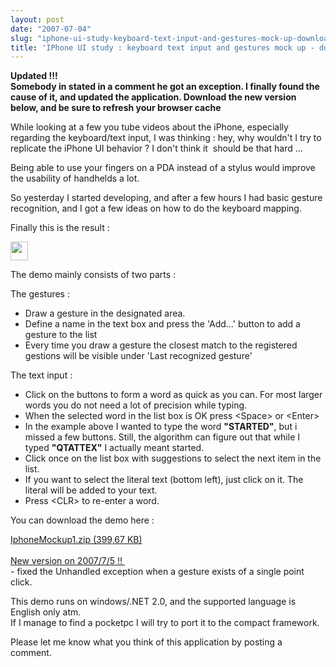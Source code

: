 ```yaml
---
layout: post
date: "2007-07-04"
slug: "iphone-ui-study-keyboard-text-input-and-gestures-mock-up-download-here"
title: 'IPhone UI study : keyboard text input and gestures mock up - download here'
---
```


<p>
<strong>Updated !!!<br />
</strong><strong>Somebody in&nbsp;stated in a&nbsp;comment&nbsp;he got an exception. I finally found the cause of it, and updated the application. Download the new version below, and be sure to refresh your browser cache</strong> 
</p>
<p>
While looking at a few you tube videos about the iPhone, especially regarding the keyboard/text input, I was thinking : hey, why wouldn&#39;t&nbsp;I try to replicate the iPhone UI behavior ?&nbsp;I don&#39;t think it&nbsp;&nbsp;should be that hard ... 
</p>
<p>
Being able to use your fingers on a PDA instead of a stylus would improve the usability of handhelds a lot. 
</p>
<p>
So yesterday I started developing, and after a few hours I had basic gesture recognition, and I got a few ideas on how to do the keyboard mapping. 
</p>
<p>
Finally this is the result : 
</p>
<p>
<img src="/blog/content/binary/IphoneMockup.GIF" border="0" alt="" width="28" height="30" /> 
</p>
<p>
The demo mainly consists of two parts : 
</p>
<p>
The gestures : 
</p>
<ul>
	<li>Draw a gesture in the designated area. </li>
	<li>Define a name in the text box and press the &#39;Add...&#39; button to add a gesture to the list </li>
	<li>Every time you draw a gesture the closest match to the registered gestions will be visible under &#39;Last recognized gesture&#39;</li>
</ul>
<p>
The text input : 
</p>
<ul>
	<li>Click on the buttons to form a word as quick as you can.&nbsp;For most larger words you do not need a lot of precision while typing. </li>
	<li>When the selected word in the list box is OK press &lt;Space&gt; or &lt;Enter&gt; </li>
	<li>In the example above I wanted to&nbsp;type the word <strong>&quot;STARTED&quot;</strong>, but i missed a few buttons. Still, the algorithm can figure out that&nbsp;while&nbsp;I typed&nbsp;<strong>&quot;QTATTEX&quot;</strong> I actually meant started. </li>
	<li>Click once on the list box with suggestions to select the next item in the list. </li>
	<li>If you want to select the literal text (bottom left), just click on it. The literal will be added to your text. </li>
	<li>Press &lt;CLR&gt; to re-enter a word.</li>
</ul>
<p>
You can download the demo here : 
</p>
<p>
<a href="http://www.corebvba.be/blog/content/binary/IphoneMockup1.zip">IphoneMockup1.zip (399,67 KB)</a>&nbsp;<br />
<br />
<u>New version on 2007/7/5 !!&nbsp;<br />
</u>- fixed the Unhandled exception when a gesture exists of a single point click. 
</p>
<p>
This demo runs on windows/.NET 2.0, and the supported language is English only atm.<br />
If I manage to find a pocketpc I will try to port it to the compact framework. 
</p>
<p>
Please let me know what you think of this application by posting a comment. 
</p>
